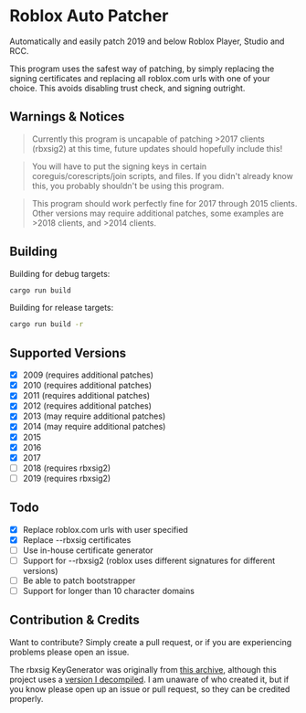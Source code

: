 # Roblox Auto Patcher
Automatically and easily patch 2019 and below Roblox Player, Studio and RCC.

This program uses the safest way of patching, by simply replacing the signing certificates and replacing all roblox.com urls with one of your choice. This avoids disabling trust check, and signing outright.

## Warnings & Notices
> Currently this program is uncapable of patching >2017 clients (rbxsig2) at this time, future updates should hopefully include this!

> You will have to put the signing keys in certain coreguis/corescripts/join scripts, and files. If you didn't already know this, you probably shouldn't be using this program.

> This program should work perfectly fine for 2017 through 2015 clients. Other versions may require additional patches, some examples are >2018 clients, and >2014 clients.

## Building

Building for debug targets:
```bash
cargo run build
```

Building for release targets:
```bash
cargo run build -r
```

## Supported Versions
- [x] 2009 (requires additional patches)
- [x] 2010 (requires additional patches)
- [x] 2011 (requires additional patches)
- [x] 2012 (requires additional patches)
- [x] 2013 (may require additional patches)
- [x] 2014 (may require additional patches)
- [x] 2015
- [x] 2016
- [x] 2017
- [ ] 2018 (requires rbxsig2)
- [ ] 2019 (requires rbxsig2)

## Todo
- [x] Replace roblox.com urls with user specified
- [x] Replace --rbxsig certificates
- [ ] Use in-house certificate generator
- [ ] Support for --rbxsig2 (roblox uses different signatures for different versions)
- [ ] Be able to patch bootstrapper
- [ ] Support for longer than 10 character domains

## Contribution & Credits
Want to contribute? Simply create a pull request, or if you are experiencing problems please open an issue.

The rbxsig KeyGenerator was originally from [this archive](https://www.mediafire.com/file/msbfxp1ades6v9j/tools.zip/file), although this project uses a [version I decompiled](https://github.com/Blox16/Roblox-KeyGenerator-Decompiled). I am unaware of who created it, but if you know please open up an issue or pull request, so they can be credited properly.